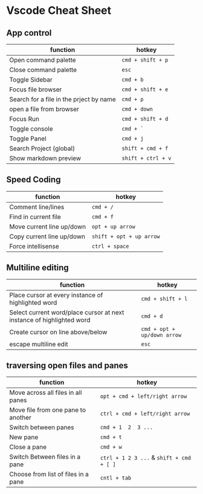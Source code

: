 # Vscode Cheat Sheet

## App control

| function | hotkey |
|----------|--------|
| Open command palette | `cmd + shift + p`
| Close command palette | `esc`
| Toggle Sidebar | `cmd + b`
| Focus file browser | `cmd + shift + e`
| Search for a file in the prject by name | `cmd + p`
| open a file from browser | `cmd + down`
| Focus Run | `cmd + shift + d`
| Toggle console | ``cmd + ` ``
| Toggle Panel | `cmd + j`
| Search Project (global) | `shift + cmd + f`
| Show markdown preview | `shift + ctrl + v`

## Speed Coding 

| function | hotkey |
|----------|--------|
| Comment line/lines | `cmd + /`
| Find in current file | `cmd + f`
| Move current line up/down | `opt + up arrow` | `down arrow`
| Copy current line up/down | `shift + opt + up arrow` | `down arrow`
| Force intellisense | `ctrl + space`


## Multiline editing

| function | hotkey |
|----------|--------|
| Place cursor at every instance of highlighted word | `cmd + shift + l`
| Select current word/place cursor at next instance of highlighted word | `cmd + d`
| Create cursor on line above/below | `cmd + opt + up/down arrow`
| escape multiline edit | `esc`

## traversing open files and panes

| function | hotkey |
|--------|--------|
| Move across all files in all panes | `opt + cmd + left/right arrow`
| Move file from one pane to another | `ctrl + cmd + left/right arrow`
| Switch between panes | `cmd + 1  2  3 ...`
| New pane | `cmd + t`
| Close a pane | `cmd + w`
| Switch Between files in a pane | `ctrl + 1 2 3 ...` & `shift + cmd + [ ]`
| Choose from list of files in a pane | `cntl + tab`

